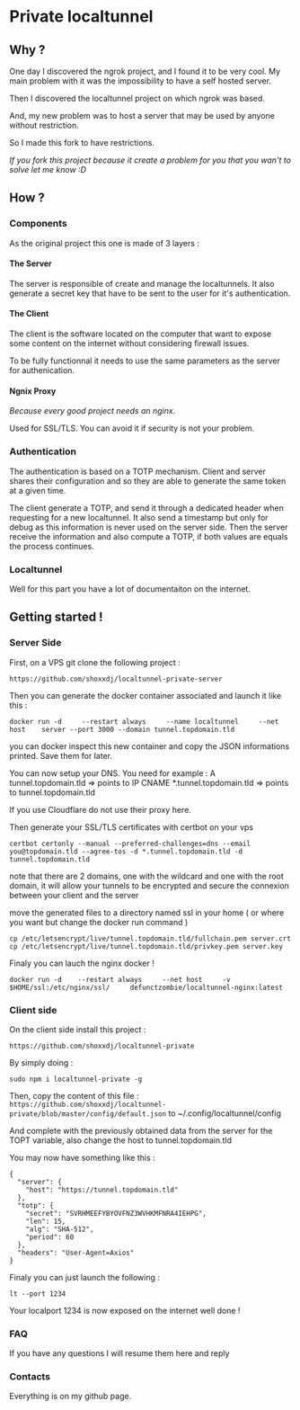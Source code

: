 # Private localtunnel

## Why ? 

One day I discovered the ngrok project, and I found it to be very cool. My main problem with it was the impossibility to have a self hosted server. 

Then I discovered the localtunnel project on which ngrok was based. 

And, my new problem was to host a server that may be used by anyone without restriction. 

So I made this fork to have restrictions. 

_If you fork this project because it create a problem for you that you wan't to solve let me know :D_

## How ? 

### Components 
As the original project this one is made of 3 layers : 

#### The Server 
The server is responsible of create and manage the localtunnels.
It also generate a secret key that have to be sent to the user for it's authentication.

#### The Client 
The client is the software located on the computer that want to expose some content on the internet without considering firewall issues. 

To be fully functionnal it needs to use the same parameters as the server for authenication.

#### Ngnix Proxy
_Because every good project needs an nginx._

Used for SSL/TLS. You can avoid it if security is not your problem. 

### Authentication 

The authentication is based on a TOTP mechanism.
Client and server shares their configuration and so they are able to generate the same token at a given time.

The client generate a TOTP, and send it through a dedicated header when requesting for a new localtunnel. It also send a timestamp but only for debug as this information is never used on the server side. 
Then the server receive the information and also compute a TOTP, if both values are equals the process continues. 

### Localtunnel 

Well for this part you have a lot of documentaiton on the internet.

## Getting started !

### Server Side 

First, on a VPS git clone the following project : 

```
https://github.com/shoxxdj/localtunnel-private-server
```
Then you can generate the docker container associated and launch it like this : 

```
docker run -d     --restart always     --name localtunnel     --net host    server --port 3000 --domain tunnel.topdomain.tld
```

you can docker inspect this new container and copy the JSON informations printed. Save them for later.

You can now setup your DNS. 
You need for example : 
A tunnel.topdomain.tld => points to IP 
CNAME *.tunnel.topdomain.tld => points to tunnel.topdomain.tld 

If you use Cloudflare do not use their proxy here.

Then generate your SSL/TLS certificates with certbot on your vps 

```
certbot certonly --manual --preferred-challenges=dns --email you@topdomain.tld --agree-tos -d *.tunnel.topdomain.tld -d tunnel.topdomain.tld
```

note that there are 2 domains, one with the wildcard and one with the root domain, it will allow your tunnels to be encrypted and secure the connexion between your client and the server

move the generated files to a directory named ssl in your home ( or where you want but change the docker run command )

```
cp /etc/letsencrypt/live/tunnel.topdomain.tld/fullchain.pem server.crt
cp /etc/letsencrypt/live/tunnel.topdomain.tld/privkey.pem server.key
```

Finaly you can lauch the nginx docker ! 

```
docker run -d    --restart always     --net host     -v $HOME/ssl:/etc/nginx/ssl/     defunctzombie/localtunnel-nginx:latest
```

### Client side 

On the client side install this project : 

```https://github.com/shoxxdj/localtunnel-private```

By simply doing : 

```sudo npm i localtunnel-private -g```

Then, copy the content of this file : `https://github.com/shoxxdj/localtunnel-private/blob/master/config/default.json` to ~/.config/localtunnel/config

And complete with the previously obtained data from the server for the TOPT variable, also change the host to tunnel.topdomain.tld

You may now have something like this : 

```
{
  "server": {
    "host": "https://tunnel.topdomain.tld"
  },
  "totp": {
    "secret": "SVRHMEEFYBYOVFNZ3WVHKMFNRA4IEHPG",
    "len": 15,
    "alg": "SHA-512",
    "period": 60
  },
  "headers": "User-Agent=Axios"
}
```

Finaly you can just launch the following : 

` lt --port 1234 `

Your localport 1234 is now exposed on the internet well done ! 

### FAQ 

If you have any questions I will resume them here and reply 

### Contacts 

Everything is on my github page. 